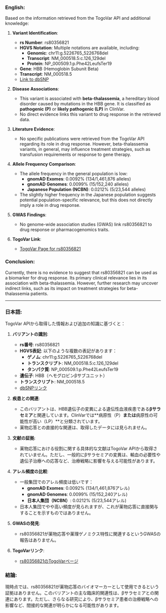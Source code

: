 ### English:
Based on the information retrieved from the TogoVar API and additional knowledge:

1. **Variant Identification**:
   - **rs Number**: rs80356821
   - **HGVS Notation**: Multiple notations are available, including:
     - **Genomic**: chr11:g.5226765_5226768del
     - **Transcript**: NM_000518.5:c.126_129del
     - **Protein**: NP_000509.1:p.Phe42LeufsTer19
   - **Gene**: HBB (Hemoglobin Subunit Beta)
   - **Transcript**: NM_000518.5
   - [Link to dbSNP](https://identifiers.org/dbsnp/rs80356821)

2. **Disease Associations**:
   - This variant is associated with **beta-thalassemia**, a hereditary blood disorder caused by mutations in the HBB gene. It is classified as **pathogenic (P)** or **likely pathogenic (LP)** in ClinVar.
   - No direct evidence links this variant to drug response in the retrieved data.

3. **Literature Evidence**:
   - No specific publications were retrieved from the TogoVar API regarding its role in drug response. However, beta-thalassemia variants, in general, may influence treatment strategies, such as transfusion requirements or response to gene therapy.

4. **Allele Frequency Comparison**:
   - The allele frequency in the general population is low:
     - **gnomAD Exomes**: 0.0092% (134/1,461,876 alleles)
     - **gnomAD Genomes**: 0.0099% (15/152,240 alleles)
     - **Japanese Population (NCBN)**: 0.0212% (5/23,544 alleles)
   - The slightly higher frequency in the Japanese population suggests potential population-specific relevance, but this does not directly imply a role in drug response.

5. **GWAS Findings**:
   - No genome-wide association studies (GWAS) link rs80356821 to drug response or pharmacogenomics traits.

6. **TogoVar Link**:
   - [TogoVar Page for rs80356821](https://togovar.org/variant/tgv371136709)

### Conclusion:
Currently, there is no evidence to suggest that rs80356821 can be used as a biomarker for drug response. Its primary clinical relevance lies in its association with beta-thalassemia. However, further research may uncover indirect links, such as its impact on treatment strategies for beta-thalassemia patients.

---

### 日本語:
TogoVar APIから取得した情報および追加の知識に基づくと：

1. **バリアントの識別**:
   - **rs番号**: rs80356821
   - **HGVS表記**: 以下のような複数の表記があります：
     - **ゲノム**: chr11:g.5226765_5226768del
     - **トランスクリプト**: NM_000518.5:c.126_129del
     - **タンパク質**: NP_000509.1:p.Phe42LeufsTer19
   - **遺伝子**: HBB（ヘモグロビンβサブユニット）
   - **トランスクリプト**: NM_000518.5
   - [dbSNPリンク](https://identifiers.org/dbsnp/rs80356821)

2. **疾患との関連**:
   - このバリアントは、HBB遺伝子の変異による遺伝性血液疾患である**βサラセミア**と関連しています。ClinVarでは**病原性（P）**または**病原性の可能性が高い（LP）**と分類されています。
   - 薬物応答との直接的な関連は、取得したデータには見られません。

3. **文献の証拠**:
   - 薬物応答における役割に関する具体的な文献はTogoVar APIから取得されていません。ただし、一般的にβサラセミアの変異は、輸血の必要性や遺伝子治療への応答など、治療戦略に影響を与える可能性があります。

4. **アレル頻度の比較**:
   - 一般集団でのアレル頻度は低いです：
     - **gnomAD Exomes**: 0.0092% (134/1,461,876アレル)
     - **gnomAD Genomes**: 0.0099% (15/152,240アレル)
     - **日本人集団（NCBN）**: 0.0212% (5/23,544アレル)
   - 日本人集団でやや高い頻度が見られますが、これが薬物応答に直接関与することを示すものではありません。

5. **GWASの発見**:
   - rs80356821が薬物応答や薬理ゲノミクス特性に関連するというGWASの報告はありません。

6. **TogoVarリンク**:
   - [rs80356821のTogoVarページ](https://togovar.org/variant/tgv371136709)

### 結論:
現時点では、rs80356821が薬物応答のバイオマーカーとして使用できるという証拠はありません。このバリアントの主な臨床的関連性は、βサラセミアとの関連にあります。ただし、さらなる研究により、βサラセミア患者の治療戦略への影響など、間接的な関連が明らかになる可能性があります。